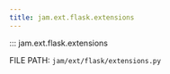 ```yaml
---
title: jam.ext.flask.extensions
---
```


::: jam.ext.flask.extensions

FILE PATH: `jam/ext/flask/extensions.py`